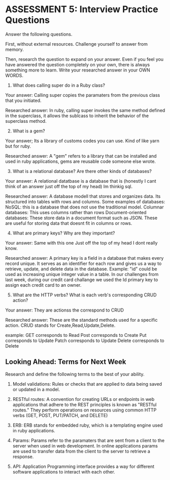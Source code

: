 # ASSESSMENT 5: Interview Practice Questions

Answer the following questions.

First, without external resources. Challenge yourself to answer from memory.

Then, research the question to expand on your answer. Even if you feel you have answered the question completely on your own, there is always something more to learn. Write your researched answer in your OWN WORDS.

1. What does calling super do in a Ruby class?

Your answer: Calling super copies the paramaters from the previous class that you initiated. 

Researched answer: In ruby, calling super invokes the same method defined in the superclass, it allows the sublcass to inherit the behavior of the superclass method. 

2. What is a gem? 

Your answer; Its a library of customs codes you can use. Kind of like yarn but for ruby. 

Researched answer: A "gem" refers to a library that can be installed and used in ruby applications, gems are reusable code someone else wrote. 

3. What is a relational database? Are there other kinds of databases?

Your answer: A relational datatbase is a database that is 
(honestly I cant think of an answer just off the top of my head)
Im thinkig sql. 

Researched answer: A database modell that stores and organizes data. Its structured into tables with rows and columns. Some examples of databases:
NoSQL: this is a database that does not use the traditional model. 
Columnar databases: This uses columns rather than rows
Document-oriented databases: These store data in a document format such as JSON. These are useful for storing data that doesnt fit in columns or rows.

4. What are primary keys? Why are they important?


Your answer: Same with this one Just off the top of my head I dont really know. 

Researched answer: A primary key is a field in a database that makes every record unique. It serves as an identifier for each row and gives us a way to retrieve, update, and delete data in the database. 
Example: "id" could be used as increasing unique integer value in a table.
In our challenges from last week, during our credit card challange we used the Id primary key to assign each credit card to an owner. 


5. What are the HTTP verbs? What is each verb's corresponding CRUD action?

Your answer: They are actionss the correspond to CRUD


Researched answer: These are the standard methods used for a specific action. CRUD stands for Create,Read,Update,Delete. 

example: GET corresponds to Read 
Post corresponds to Create
Put corresponds to Update
Patch corresponds to Update
Delete corresponds to Delete

## Looking Ahead: Terms for Next Week

Research and define the following terms to the best of your ability.

1. Model validations: Rules or checks that are applied to data being saved or updated in a model. 

2. RESTful routes: A convention for creating URLs or endpoints in web applications that adhere to the REST principles is known as "RESTful routes." They perform operations on resources using common HTTP verbs (GET, POST, PUT/PATCH, and DELETE)

3. ERB: ERB stands for embedded ruby, which is a templating engine used in ruby applications. 

4. Params: Params refer to the paramaters that are sent from a client to the server when used in web development. In online applications params are used to transfer data from the client to the server to retrieve a response.

5. API: Application Programming interface provides a way for different software applications to interact with each other. 
